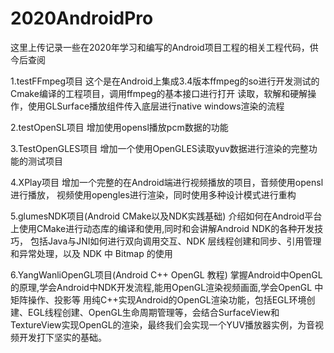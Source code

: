 # 2020AndroidPro
这里上传记录一些在2020年学习和编写的Android项目工程的相关工程代码，供今后查阅

1.testFFmpeg项目
这个是在Android上集成3.4版本ffmpeg的so进行开发测试的Cmake编译的工程项目，调用ffmpeg的基本接口进行打开
读取，软解和硬解操作，使用GLSurface播放组件传入底层进行native windows渲染的流程

2.testOpenSL项目
增加使用opensl播放pcm数据的功能

3.TestOpenGLES项目
增加一个使用OpenGLES读取yuv数据进行渲染的完整功能的测试项目

4.XPlay项目
增加一个完整的在Android端进行视频播放的项目，音频使用opensl进行播放，
视频使用opengles进行渲染，同时使用多种设计模式进行重构

5.glumesNDK项目(Android CMake以及NDK实践基础)
介绍如何在Android平台上使用CMake进行动态库的编译和使用,同时和会讲解Android NDK的各种开发技巧，
包括Java与JNI如何进行双向调用交互、NDK 层线程创建和同步、引用管理和异常处理，以及 NDK 中 Bitmap 的使用

6.YangWanliOpenGL项目(Android C++ OpenGL 教程)
掌握Android中OpenGL的原理,学会Android中NDK开发流程,能用OpenGL渲染视频画面,学会OpenGL 中矩阵操作、投影等
用纯C++实现Android的OpenGL渲染功能，包括EGL环境创建、EGL线程创建、OpenGL生命周期管理等，会结合SurfaceView和TextureView实现OpenGL的渲染，最终我们会实现一个YUV播放器实例，为音视频开发打下坚实的基础。
